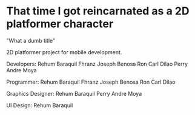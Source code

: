 # That time I got reincarnated as a 2D platformer character

"What a dumb title"

2D platformer project for mobile development. 

Developers:
  Rehum Baraquil
  Fhranz Joseph Benosa
  Ron Carl Dilao
  Perry Andre Moya
  
Programmer:
  Rehum Baraquil
  Fhranz Joseph Benosa
  Ron Carl Dilao
  
Graphics Designer:
  Rehum Baraquil
  Perry Andre Moya
  
UI Design:
  Rehum Baraquil
